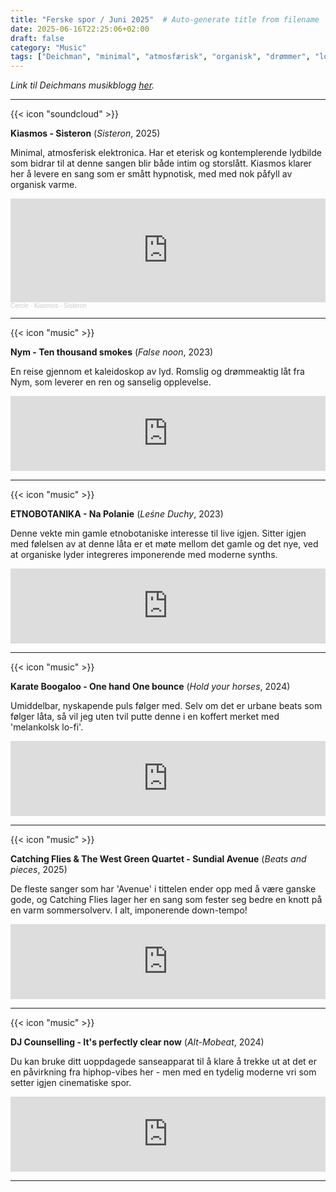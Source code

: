 ```yaml
---
title: "Ferske spor / Juni 2025"  # Auto-generate title from filename
date: 2025-06-16T22:25:06+02:00
draft: false
category: "Music" 
tags: ["Deichman", "minimal", "atmosfærisk", "organisk", "drømmer", "lo-fi", ]
---
```


*Link til Deichmans musikblogg [her](https://musikk.deichman.no/2025/06/16/ferske-spor-uke-25-2025/#julian).*

***
{{< icon "soundcloud" >}}

**Kiasmos - Sisteron** (*Sisteron*, 2025)

Minimal, atmosferisk elektronica. Har et eterisk og kontemplerende lydbilde som bidrar til at denne sangen blir både intim og storslått. Kiasmos klarer her å levere en sang som er smått hypnotisk, med med nok påfyll av organisk varme.

<iframe width="100%" height="166" scrolling="no" frameborder="no" allow="autoplay" src="https://w.soundcloud.com/player/?url=https%3A//api.soundcloud.com/tracks/1974499315&color=%23ff5500&auto_play=false&hide_related=false&show_comments=true&show_user=true&show_reposts=false&show_teaser=true"></iframe><div style="font-size: 10px; color: #cccccc;line-break: anywhere;word-break: normal;overflow: hidden;white-space: nowrap;text-overflow: ellipsis; font-family: Interstate,Lucida Grande,Lucida Sans Unicode,Lucida Sans,Garuda,Verdana,Tahoma,sans-serif;font-weight: 100;"><a href="https://soundcloud.com/cerclelive" title="Cercle" target="_blank" style="color: #cccccc; text-decoration: none;">Cercle</a> · <a href="https://soundcloud.com/cerclelive/kiasmos-sisteron" title="Kiasmos - Sisteron" target="_blank" style="color: #cccccc; text-decoration: none;">Kiasmos - Sisteron</a></div>

***
{{< icon "music" >}}

**Nym - Ten thousand smokes** (*False noon*, 2023)

En reise gjennom et kaleidoskop av lyd. Romslig og drømmeaktig låt fra Nym, som leverer en ren og sanselig opplevelse.

<iframe style="border: 0; width: 100%; height: 120px;" src="https://bandcamp.com/EmbeddedPlayer/album=16044924/size=large/bgcol=333333/linkcol=2ebd35/tracklist=false/artwork=small/track=929715901/transparent=true/" seamless><a href="https://music.ratsofnym.com/album/false-noon">False Noon by Nym</a></iframe>

***
{{< icon "music" >}}

**ETNOBOTANIKA - Na Polanie** (*Leśne Duchy*, 2023)

Denne vekte min gamle etnobotaniske interesse til live igjen. Sitter igjen med følelsen av at denne låta er et møte mellom det gamle og det nye, ved at organiske lyder integreres imponerende med moderne synths.

<iframe style="border: 0; width: 100%; height: 120px;" src="https://bandcamp.com/EmbeddedPlayer/album=2820684357/size=large/bgcol=333333/linkcol=2ebd35/tracklist=false/artwork=small/track=1919576161/transparent=true/" seamless><a href="https://theverypolishcutouts.bandcamp.com/album/le-ne-duchy">Leśne Duchy by Etnobotanika</a></iframe>

***
{{< icon "music" >}}

**Karate Boogaloo - One hand One bounce** (*Hold your horses*, 2024)

Umiddelbar, nyskapende puls følger med. Selv om det er urbane beats som følger låta, så vil jeg uten tvil putte denne i en koffert merket med 'melankolsk lo-fi'.

<iframe style="border: 0; width: 100%; height: 120px;" src="https://bandcamp.com/EmbeddedPlayer/album=1555106538/size=large/bgcol=333333/linkcol=2ebd35/tracklist=false/artwork=small/track=2334707513/transparent=true/" seamless><a href="https://karateboogaloo.bandcamp.com/album/hold-your-horses">Hold Your Horses by Karate Boogaloo</a></iframe>

***
{{< icon "music" >}}

**Catching Flies & The West Green Quartet - Sundial Avenue** (*Beats and pieces*, 2025)

De fleste sanger som har 'Avenue' i tittelen ender opp med å være ganske gode, og Catching Flies lager her en sang som fester seg bedre en knott på en varm sommersolverv. I alt, imponerende down-tempo!

<iframe style="border: 0; width: 100%; height: 120px;" src="https://bandcamp.com/EmbeddedPlayer/album=3424441419/size=large/bgcol=333333/linkcol=2ebd35/tracklist=false/artwork=small/track=1172999499/transparent=true/" seamless><a href="https://catchingflies.bandcamp.com/album/beats-pieces">Beats &amp; Pieces by Catching Flies</a></iframe>

***
{{< icon "music" >}}

**DJ Counselling - It's perfectly clear now** (*Alt-Mobeat*, 2024)

Du kan bruke ditt uoppdagede sanseapparat til å klare å trekke ut at det er en påvirkning fra hiphop-vibes her - men med en tydelig moderne vri som setter igjen cinematiske spor.

<iframe style="border: 0; width: 100%; height: 120px;" src="https://bandcamp.com/EmbeddedPlayer/album=549382122/size=large/bgcol=333333/linkcol=2ebd35/tracklist=false/artwork=small/track=687088277/transparent=true/" seamless><a href="https://djcounselling.bandcamp.com/album/alt-mobeat">Alt-Mobeat by DJ Counselling</a></iframe>

***

